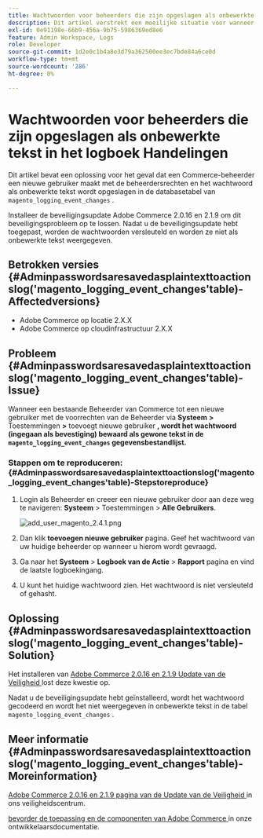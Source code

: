 ```yaml
---
title: Wachtwoorden voor beheerders die zijn opgeslagen als onbewerkte tekst in het logboek Handelingen
description: Dit artikel verstrekt een moeilijke situatie voor wanneer een Beheerder van Commerce tot een nieuwe gebruiker met de voorrechten van de Beheerder leidt en het wachtwoord wordt bewaard als gewone tekst in de ` magento_logging_event_changes' gegevensbestandlijst.
exl-id: 0e91198e-66b9-456a-9b75-5986369ed8e6
feature: Admin Workspace, Logs
role: Developer
source-git-commit: 1d2e0c1b4a8e3d79a362500ee3ec7bde84a6ce0d
workflow-type: tm+mt
source-wordcount: '286'
ht-degree: 0%

---
```


# Wachtwoorden voor beheerders die zijn opgeslagen als onbewerkte tekst in het logboek Handelingen

Dit artikel bevat een oplossing voor het geval dat een Commerce-beheerder een nieuwe gebruiker maakt met de beheerdersrechten en het wachtwoord als onbewerkte tekst wordt opgeslagen in de databasetabel van `magento_logging_event_changes` .

Installeer de beveiligingsupdate Adobe Commerce 2.0.16 en 2.1.9 om dit beveiligingsprobleem op te lossen. Nadat u de beveiligingsupdate hebt toegepast, worden de wachtwoorden versleuteld en worden ze niet als onbewerkte tekst weergegeven.

## Betrokken versies {#Adminpasswordsaresavedasplaintexttoactionslog('magento_logging_event_changes'table)-Affectedversions}

* Adobe Commerce op locatie 2.X.X
* Adobe Commerce op cloudinfrastructuur 2.X.X

## Probleem {#Adminpasswordsaresavedasplaintexttoactionslog('magento_logging_event_changes'table)-Issue}

Wanneer een bestaande Beheerder van Commerce tot een nieuwe gebruiker met de voorrechten van de Beheerder via **Systeem** **>** Toestemmingen **>** toevoegt nieuwe gebruiker **, wordt het wachtwoord (ingegaan als bevestiging) bewaard als gewone tekst in de `magento_logging_event_changes` gegevensbestandlijst.**

### Stappen om te reproduceren: {#Adminpasswordsaresavedasplaintexttoactionslog('magento_logging_event_changes'table)-Stepstoreproduce}

1. Login als Beheerder en creeer een nieuwe gebruiker door aan deze weg te navigeren: **Systeem** > Toestemmingen > **Alle Gebruikers**.

   ![ add_user_magento_2.4.1.png ](assets/add_user_magento_2.4.1.png)

1. Dan klik **toevoegen nieuwe gebruiker** pagina. Geef het wachtwoord van uw huidige beheerder op wanneer u hierom wordt gevraagd.
1. Ga naar het **Systeem** > **Logboek van de Actie** > **Rapport** pagina en vind de laatste logboekingang.
1. U kunt het huidige wachtwoord zien. Het wachtwoord is niet versleuteld of gehasht.

## Oplossing {#Adminpasswordsaresavedasplaintexttoactionslog('magento_logging_event_changes'table)-Solution}

Het installeren van [ Adobe Commerce 2.0.16 en 2.1.9 Update van de Veiligheid ](https://magento.com/security/patches/magento-2016-and-219-security-update) lost deze kwestie op.

Nadat u de beveiligingsupdate hebt geïnstalleerd, wordt het wachtwoord gecodeerd en wordt het niet weergegeven in onbewerkte tekst in de tabel `magento_logging_event_changes` .

## Meer informatie {#Adminpasswordsaresavedasplaintexttoactionslog('magento_logging_event_changes'table)-Moreinformation}

[ Adobe Commerce 2.0.16 en 2.1.9 pagina van de Update van de Veiligheid ](https://magento.com/security/patches/magento-2016-and-219-security-update) in ons veiligheidscentrum.

[ bevorder de toepassing en de componenten van Adobe Commerce ](https://experienceleague.adobe.com/docs/commerce-operations/upgrade-guide/overview.html) in onze ontwikkelaarsdocumentatie.
